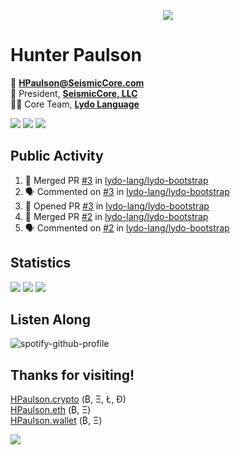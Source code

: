 <p align="center">
  <img src="https://user-images.githubusercontent.com/47159695/124520965-03aa1380-ddbc-11eb-9730-65d3c3241c55.png" />
</p>

# Hunter Paulson  
📧 **[HPaulson@SeismicCore.com](mailto:hpaulson@SeismicCore.com)**  
💼 President, **[SeismicCore, LLC](https://github.com/SeismicCore)**  
👨‍💻 Core Team, **[Lydo Language](https://github.com/lydo-lang)**  

<p align="left">
  <img src="https://img.shields.io/badge/Machine-Macbook Pro M1-informational?style=flat&logo=apple&style=for-the-badge" />
  <img src="https://img.shields.io/badge/Editor-VSCode-informational?style=flat&logo=visual-studio-code&style=for-the-badge&logoColor=blue" />
  <img src="https://komarev.com/ghpvc/?username=hpaulson&label=Visitors&style=flat" />
</p>

</td></tr></table> 

## Public Activity
<!--START_SECTION:activity-->
1. 🎉 Merged PR [#3](https://github.com/lydo-lang/lydo-bootstrap/pull/3) in [lydo-lang/lydo-bootstrap](https://github.com/lydo-lang/lydo-bootstrap)
2. 🗣 Commented on [#3](https://github.com/lydo-lang/lydo-bootstrap/issues/3) in [lydo-lang/lydo-bootstrap](https://github.com/lydo-lang/lydo-bootstrap)
3. 💪 Opened PR [#3](https://github.com/lydo-lang/lydo-bootstrap/pull/3) in [lydo-lang/lydo-bootstrap](https://github.com/lydo-lang/lydo-bootstrap)
4. 🎉 Merged PR [#2](https://github.com/lydo-lang/lydo-bootstrap/pull/2) in [lydo-lang/lydo-bootstrap](https://github.com/lydo-lang/lydo-bootstrap)
5. 🗣 Commented on [#2](https://github.com/lydo-lang/lydo-bootstrap/issues/2) in [lydo-lang/lydo-bootstrap](https://github.com/lydo-lang/lydo-bootstrap)
<!--END_SECTION:activity-->

## Statistics
![](https://github-readme-stats.vercel.app/api?username=HPaulson&show_icons=true&count_private=true&hide_border=true?count_private=true&show_border=false&include_all_commits=true&theme=tokyonight)
![](https://github-readme-stats.vercel.app/api/wakatime/?username=HPaulson&layout=compact&hide_border=true&theme=tokyonight)
![](https://github-readme-streak-stats.herokuapp.com/?user=hpaulson&theme=tokyonight&hide_border=true)


## Listen Along
![spotify-github-profile](https://spotify-github-profile.vercel.app/api/view?uid=ys0l6wuhmcwstj71cegoht8qy&cover_image=false&theme=default)

## Thanks for visiting!

[HPaulson.crypto](http://hpaulson.crypto) (₿, Ξ, Ł, Ð)</br>
[HPaulson.eth](https://opensea.io/HPaulson_) (₿, Ξ)</br>
[HPaulson.wallet](http://hpaulson.crypto) (₿, Ξ)

![](https://hit.yhype.me/github/profile?user_id=47159695)
